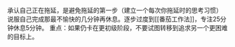 承认自己正在拖延，是避免拖延的第一步（建立一个每次你拖延时的思考习惯）
说服自己完成那最不愉快的几分钟再休息。逐步过度到[[番茄工作法]]，专注25分钟休息5分钟。
重点：如果仍卡在更初级阶段，不要试图转移到追求另一个更困难的目标上。
